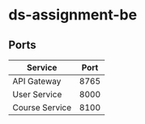 # ds-assignment-be

## Ports
| Service         | Port |
|-----------------|------|
| API Gateway     | 8765 |
| User Service    | 8000 |
| Course Service  | 8100 |
